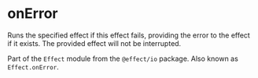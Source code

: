 # onError

Runs the specified effect if this effect fails, providing the error to the
effect if it exists. The provided effect will not be interrupted.

Part of the `Effect` module from the `@effect/io` package. Also known as `Effect.onError`.
